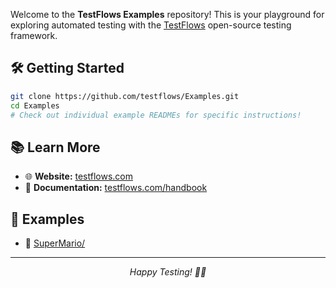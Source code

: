 Welcome to the **TestFlows Examples** repository! This is your playground for exploring automated testing with the [TestFlows](https://testflows.com) open-source testing framework.

## 🛠️ Getting Started

```bash
git clone https://github.com/testflows/Examples.git
cd Examples
# Check out individual example READMEs for specific instructions!
```

## 📚 Learn More

- 🌐 **Website:** [testflows.com](https://testflows.com)
- 📖 **Documentation:** [testflows.com/handbook](https://testflows.com/handbook)

## 📁 Examples

* 🍄 [SuperMario/](SuperMario/)

---

<div align="center">

*Happy Testing! 🧪✨*

</div>
